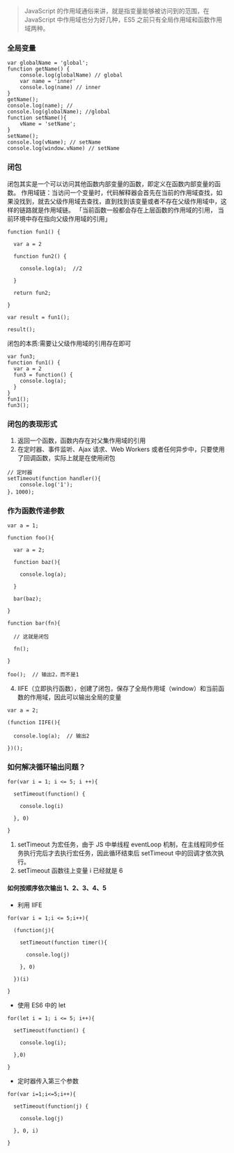 >JavaScript 的作用域通俗来讲，就是指变量能够被访问到的范围，在 JavaScript 中作用域也分为好几种，ES5 之前只有全局作用域和函数作用域两种。
### 全局变量
```
var globalName = 'global';
function getName() { 
    console.log(globalName) // global
    var name = 'inner'
    console.log(name) // inner
} 
getName();
console.log(name); // 
console.log(globalName); //global
function setName(){ 
    vName = 'setName';
}
setName();
console.log(vName); // setName
console.log(window.vName) // setName
```
### 闭包
闭包其实是一个可以访问其他函数内部变量的函数，即定义在函数内部变量的函数。
作用域链：当访问一个变量时，代码解释器会首先在当前的作用域查找，如果没找到，就去父级作用域去查找，直到找到该变量或者不存在父级作用域中，这样的链路就是作用域链。
「当前函数一般都会存在上层函数的作用域的引用， 当前环境中存在指向父级作用域的引用」
```
function fun1() {

  var a = 2

  function fun2() {

    console.log(a);  //2

  }

  return fun2;

}

var result = fun1();

result();

```
闭包的本质:需要让父级作用域的引用存在即可
```
var fun3;
function fun1() {
  var a = 2
  fun3 = function() {
    console.log(a);
  }
}
fun1();
fun3();
```
### 闭包的表现形式
1. 返回一个函数，函数内存在对父集作用域的引用
2. 在定时器、事件监听、Ajax 请求、Web Workers 或者任何异步中，只要使用了回调函数，实际上就是在使用闭包
```
// 定时器
setTimeout(function handler(){
    console.log('1');
}，1000);
```
### 作为函数传递参数
```
var a = 1;

function foo(){

  var a = 2;

  function baz(){

    console.log(a);

  }

  bar(baz);

}

function bar(fn){

  // 这就是闭包

  fn();

}

foo();  // 输出2，而不是1

```
4. IIFE（立即执行函数），创建了闭包，保存了全局作用域（window）和当前函数的作用域，因此可以输出全局的变量
```
var a = 2;

(function IIFE(){

  console.log(a);  // 输出2

})();

```
### 如何解决循环输出问题？
```
for(var i = 1; i <= 5; i ++){

  setTimeout(function() {

    console.log(i)

  }, 0)

}
```
1. setTimeout 为宏任务，由于 JS 中单线程 eventLoop 机制，在主线程同步任务执行完后才去执行宏任务，因此循环结束后 setTimeout 中的回调才依次执行。
2. setTimeout 函数往上变量 i 已经就是 6 
#### 如何按顺序依次输出 1、2、3、4、5 
* 利用 IIFE
```
for(var i = 1;i <= 5;i++){

  (function(j){

    setTimeout(function timer(){

      console.log(j)

    }, 0)

  })(i)

}
```
* 使用 ES6 中的 let
```
for(let i = 1; i <= 5; i++){

  setTimeout(function() {

    console.log(i);

  },0)

}
```
* 定时器传入第三个参数
```
for(var i=1;i<=5;i++){

  setTimeout(function(j) {

    console.log(j)

  }, 0, i)

}
```


